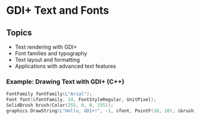 # GDI+ Text and Fonts

## Topics
- Text rendering with GDI+
- Font families and typography
- Text layout and formatting
- Applications with advanced text features

### Example: Drawing Text with GDI+ (C++)
```cpp
FontFamily fontFamily(L"Arial");
Font font(&fontFamily, 24, FontStyleRegular, UnitPixel);
SolidBrush brush(Color(255, 0, 0, 255));
graphics.DrawString(L"Hello, GDI+!", -1, &font, PointF(10, 10), &brush);
```
